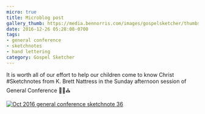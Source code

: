 ```yaml
---
micro: true
title: Microblog post
gallery_thumb: https://media.bennorris.com/images/gospelsketcher/thumbs/oct-16-5-nattress.jpg
date: 2016-12-26 05:28:08-0700
tags:
- general conference
- sketchnotes
- hand lettering
category: Gospel Sketcher
---
```


It is worth all of our effort to help our children come to know Christ
#Sketchnotes from K. Brett Nattress in the Sunday afternoon session of General Conference ✍🏼⛪️

[![Oct 2016 general conference sketchnote 36](https://media.bennorris.com/images/gospelsketcher/general-conference/oct-2016/oct-16-5-nattress.jpg)](https://media.bennorris.com/images/gospelsketcher/general-conference/oct-2016/oct-16-5-nattress.jpg)